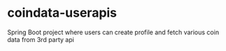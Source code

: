 # coindata-userapis
Spring Boot project where users can create profile and fetch various coin data from 3rd party api
